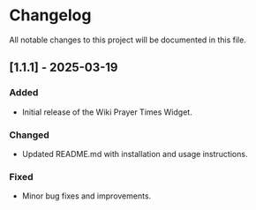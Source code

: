 # Changelog

All notable changes to this project will be documented in this file.

## [1.1.1] - 2025-03-19

### Added
- Initial release of the Wiki Prayer Times Widget.

### Changed
- Updated README.md with installation and usage instructions.

### Fixed
- Minor bug fixes and improvements.
